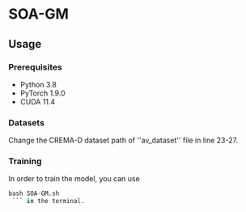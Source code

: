 # SOA-GM
## Usage
### Prerequisites
- Python 3.8
- PyTorch 1.9.0
- CUDA 11.4

### Datasets
Change the CREMA-D dataset path of ''av_dataset'' file in line 23-27. 

### Training
In order to train the model, you can use  
```python
bash SOA-GM.sh 
 ``` in the terminal.
